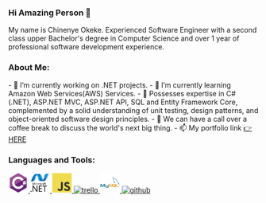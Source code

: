 ### Hi Amazing Person 👋

My name is Chinenye Okeke. Experienced Software Engineer with a second class upper Bachelor's degree in Computer Science and over 1 year of
professional software development experience.

<h3 align="left">About Me:</h3>
- 🔭 I’m currently working on .NET projects.
- 🌱 I’m currently learning Amazon Web Services(AWS) Services.
- 👯  Possesses expertise in C# (.NET), ASP.NET MVC, ASP.NET API, SQL and Entity Framework
Core, complemented by a solid understanding of unit testing, design patterns, and object-oriented
software design principles.
- 💬 We can have a call over a coffee break to discuss the world's next big thing.
- 📫 My portfolio link <a href="#"> 👉 HERE</a>
<h3 align="left">Languages and Tools:</h3>
<p align="left">
  <a href="https://www.w3schools.com/cs/" target="_blank" rel="noreferrer"> <img src="https://raw.githubusercontent.com/devicons/devicon/master/icons/csharp/csharp-original.svg" alt="csharp" width="40" height="40"/> </a> 
  <a href="https://dotnet.microsoft.com/" target="_blank" rel="noreferrer"> <img src="https://raw.githubusercontent.com/devicons/devicon/master/icons/dot-net/dot-net-original-wordmark.svg" alt="dotnet" width="40" height="40"/> </a>
  <a href="https://developer.mozilla.org/en-US/docs/Web/JavaScript" target="_blank" rel="noreferrer"> <img src="https://raw.githubusercontent.com/devicons/devicon/master/icons/javascript/javascript-original.svg" alt="javascript" width="40" height="40"/> </a>
  <a href="https://trello.com" target="_blank" rel="noreferrer"> <img src="https://www.vectorlogo.zone/logos/trello/trello-icon.svg" alt="trello" width="40" height="40"/> </a>
  <a href="https://www.mysql.com/" target="_blank" rel="noreferrer"> <img src="https://raw.githubusercontent.com/devicons/devicon/master/icons/mysql/mysql-original-wordmark.svg" alt="mysql" width="40" height="40"/> </a>
  <a href="https://github.com/" target="_blank" rel="noreferrer"> <img src="https://www.vectorlogo.zone/logos/github/github-icon.svg" alt="github" width="40" height="40"/> </a>
  

